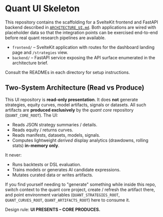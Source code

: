 # Quant UI Skeleton

This repository contains the scaffolding for a SvelteKit frontend and FastAPI backend described in
[`ARCHITECTURE_UI.md`](ARCHITECTURE_UI.md). Both applications are wired with placeholder data so that the integration
points can be exercised end-to-end before real quant research pipelines are available.

- `frontend/` – SvelteKit application with routes for the dashboard landing page and `/strategies` view.
- `backend/` – FastAPI service exposing the API surface enumerated in the architecture brief.

Consult the READMEs in each directory for setup instructions.

## Two-System Architecture (Read vs Produce)

This UI repository is **read-only presentation**. It does **not** generate strategies, equity curves, model artifacts, signals or datasets. All such artifacts are **produced exclusively** by the _quant core_ repository (`QUANT_CORE_ROOT`). The UI:

- Reads JSON strategy summaries / details.
- Reads equity / returns curves.
- Reads manifests, datasets, models, signals.
- Computes lightweight _derived_ display analytics (drawdowns, rolling stats) **in-memory only**.

It never:

- Runs backtests or DSL evaluation.
- Trains models or generates AI candidate expressions.
- Mutates curated data or writes artifacts.

If you find yourself needing to "generate" something while inside this repo, switch context to the quant core project, create / refresh the artifact there, and point environment variables (`QUANT_STRATEGIES_ROOT`, `QUANT_CURVES_ROOT`, `QUANT_ARTIFACTS_ROOT`) here to consume it.

Design rule: **UI PRESENTS – CORE PRODUCES.**
